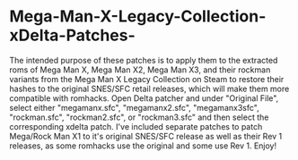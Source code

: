 # Mega-Man-X-Legacy-Collection-xDelta-Patches-
The intended purpose of these patches is to apply them to the extracted roms of Mega Man X, Mega Man X2, Mega Man X3, and their rockman variants from the Mega Man X Legacy Collection on Steam to restore their hashes to the original SNES/SFC retail releases, which will make them more compatible with romhacks. Open Delta patcher and under "Original File", select either "megamanx.sfc", "megamanx2.sfc", "megamanx3sfc", "rockman.sfc", "rockman2.sfc", or "rockman3.sfc" and then select the corresponding xdelta patch. I've included separate patches to patch Mega/Rock Man X1 to it's original SNES/SFC release as well as their Rev 1 releases, as some romhacks use the original and some use Rev 1. Enjoy!
